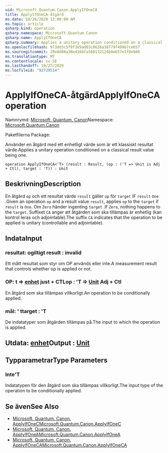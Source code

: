 ```yaml
---
uid: Microsoft.Quantum.Canon.ApplyIfOneCA
title: ApplyIfOneCA-åtgärd
ms.date: 10/26/2020 12:00:00 AM
ms.topic: article
qsharp.kind: operation
qsharp.namespace: Microsoft.Quantum.Canon
qsharp.name: ApplyIfOneCA
qsharp.summary: Applies a unitary operation conditioned on a classical result value being one.
ms.openlocfilehash: 973dd3c5f9f3e9ad03c0626a38779f499b7ce657
ms.sourcegitcommit: 29e0d88a30e4166fa580132124b0eb57e1f0e986
ms.translationtype: MT
ms.contentlocale: sv-SE
ms.lasthandoff: 10/27/2020
ms.locfileid: "92729514"
---
```

# <a name="applyifoneca-operation"></a><span data-ttu-id="f7fe6-102">ApplyIfOneCA-åtgärd</span><span class="sxs-lookup"><span data-stu-id="f7fe6-102">ApplyIfOneCA operation</span></span>

<span data-ttu-id="f7fe6-103">Namnrymd: [Microsoft. Quantum. Canon](xref:Microsoft.Quantum.Canon)</span><span class="sxs-lookup"><span data-stu-id="f7fe6-103">Namespace: [Microsoft.Quantum.Canon](xref:Microsoft.Quantum.Canon)</span></span>

<span data-ttu-id="f7fe6-104">Paketfilerna [](https://nuget.org/packages/)</span><span class="sxs-lookup"><span data-stu-id="f7fe6-104">Package: [](https://nuget.org/packages/)</span></span>


<span data-ttu-id="f7fe6-105">Använder en åtgärd med ett enhetligt värde som är ett klassiskt resultat värde.</span><span class="sxs-lookup"><span data-stu-id="f7fe6-105">Applies a unitary operation conditioned on a classical result value being one.</span></span>

```qsharp
operation ApplyIfOneCA<'T> (result : Result, (op : ('T => Unit is Adj + Ctl), target : 'T)) : Unit
```


## <a name="description"></a><span data-ttu-id="f7fe6-106">Beskrivning</span><span class="sxs-lookup"><span data-stu-id="f7fe6-106">Description</span></span>

<span data-ttu-id="f7fe6-107">En åtgärd `op` och ett resultat värde `result` gäller `op` för `target` IF `result` `One` .</span><span class="sxs-lookup"><span data-stu-id="f7fe6-107">Given an operation `op` and a result value `result`, applies `op` to the `target` if `result` is `One`.</span></span> <span data-ttu-id="f7fe6-108">Om `Zero` händer ingenting `target` .</span><span class="sxs-lookup"><span data-stu-id="f7fe6-108">If `Zero`, nothing happens to the `target`.</span></span>
<span data-ttu-id="f7fe6-109">Suffixet `CA` anger att åtgärden som ska tillämpas är enhetlig (kan kontrol leras och adjointable).</span><span class="sxs-lookup"><span data-stu-id="f7fe6-109">The suffix `CA` indicates that the operation to be applied is unitary (controllable and adjointable).</span></span>

## <a name="input"></a><span data-ttu-id="f7fe6-110">Indata</span><span class="sxs-lookup"><span data-stu-id="f7fe6-110">Input</span></span>

### <a name="result--__invalidresult__"></a><span data-ttu-id="f7fe6-111">resultat: __ogiltigt <Result>__</span><span class="sxs-lookup"><span data-stu-id="f7fe6-111">result : __invalid<Result>__</span></span>

<span data-ttu-id="f7fe6-112">Ett mått resultat som styr om OP används eller inte.</span><span class="sxs-lookup"><span data-stu-id="f7fe6-112">A measurement result that controls whether op is applied or not.</span></span>


### <a name="op--t--unit-adj--ctl"></a><span data-ttu-id="f7fe6-113">OP: t => [enhet](xref:microsoft.quantum.lang-ref.unit) just + CTL</span><span class="sxs-lookup"><span data-stu-id="f7fe6-113">op : 'T => [Unit](xref:microsoft.quantum.lang-ref.unit) Adj + Ctl</span></span>

<span data-ttu-id="f7fe6-114">En åtgärd som ska tillämpas villkorligt.</span><span class="sxs-lookup"><span data-stu-id="f7fe6-114">An operation to be conditionally applied.</span></span>


### <a name="target--t"></a><span data-ttu-id="f7fe6-115">mål: ' t</span><span class="sxs-lookup"><span data-stu-id="f7fe6-115">target : 'T</span></span>

<span data-ttu-id="f7fe6-116">De indatatyper som åtgärden tillämpas på.</span><span class="sxs-lookup"><span data-stu-id="f7fe6-116">The input to which the operation is applied.</span></span>



## <a name="output--unit"></a><span data-ttu-id="f7fe6-117">Utdata: [enhet](xref:microsoft.quantum.lang-ref.unit)</span><span class="sxs-lookup"><span data-stu-id="f7fe6-117">Output : [Unit](xref:microsoft.quantum.lang-ref.unit)</span></span>



## <a name="type-parameters"></a><span data-ttu-id="f7fe6-118">Typparametrar</span><span class="sxs-lookup"><span data-stu-id="f7fe6-118">Type Parameters</span></span>

### <a name="t"></a><span data-ttu-id="f7fe6-119">Inte</span><span class="sxs-lookup"><span data-stu-id="f7fe6-119">'T</span></span>

<span data-ttu-id="f7fe6-120">Indatatypen för den åtgärd som ska tillämpas villkorligt.</span><span class="sxs-lookup"><span data-stu-id="f7fe6-120">The input type of the operation to be conditionally applied.</span></span>

## <a name="see-also"></a><span data-ttu-id="f7fe6-121">Se även</span><span class="sxs-lookup"><span data-stu-id="f7fe6-121">See Also</span></span>

- [<span data-ttu-id="f7fe6-122">Microsoft. Quantum. Canon. ApplyIfOneC</span><span class="sxs-lookup"><span data-stu-id="f7fe6-122">Microsoft.Quantum.Canon.ApplyIfOneC</span></span>](xref:Microsoft.Quantum.Canon.ApplyIfOneC)
- [<span data-ttu-id="f7fe6-123">Microsoft. Quantum. Canon. ApplyIfOneA</span><span class="sxs-lookup"><span data-stu-id="f7fe6-123">Microsoft.Quantum.Canon.ApplyIfOneA</span></span>](xref:Microsoft.Quantum.Canon.ApplyIfOneA)
- [<span data-ttu-id="f7fe6-124">Microsoft. Quantum. Canon. ApplyIfOneCA</span><span class="sxs-lookup"><span data-stu-id="f7fe6-124">Microsoft.Quantum.Canon.ApplyIfOneCA</span></span>](xref:Microsoft.Quantum.Canon.ApplyIfOneCA)